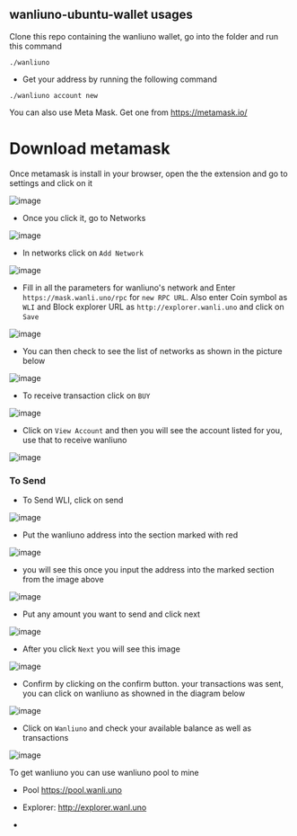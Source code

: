 ## wanliuno-ubuntu-wallet usages

Clone this repo containing the wanliuno wallet, go into the folder and run this command

```shell
./wanliuno
```
- Get your address by running the following command

```shell
./wanliuno account new
```

You can also use Meta Mask. Get one from https://metamask.io/

# Download metamask 

Once metamask is install in your browser, open the the extension and go to settings and click on it 

![image](https://raw.githubusercontent.com/wanliuno/ima/master/mask/mask1.jpg)

 - Once you click it, go to Networks
 
![image](https://raw.githubusercontent.com/wanliuno/ima/master/mask/mask2.jpg)


- In networks click on `Add Network`

![image](https://raw.githubusercontent.com/wanliuno/ima/master/mask/maskA3.jpg)

- Fill in all the parameters for wanliuno's network and Enter `https://mask.wanli.uno/rpc` for `new RPC URL`. Also enter Coin symbol as `WLI` and Block explorer URL as
  `http://explorer.wanli.uno` and click on `Save`

![image](https://raw.githubusercontent.com/wanliuno/ima/master/mask/mask6.jpg)

- You can then check to see the list of networks as shown in the picture below

 ![image](https://raw.githubusercontent.com/wanliuno/ima/master/mask/mask7.jpg)
 
 
- To receive transaction click on `BUY`

![image](https://raw.githubusercontent.com/wanliuno/ima/master/mask/mask8.jpg)

- Click on `View Account` and then you will see the account listed for you, use that to receive wanliuno

![image](https://raw.githubusercontent.com/wanliuno/ima/master/mask/mask9.jpg)

### To Send

- To Send WLI, click on send

![image](https://raw.githubusercontent.com/wanliuno/ima/master/mask/mask11.jpg)

- Put the wanliuno address into the section marked with red

![image](https://raw.githubusercontent.com/wanliuno/ima/master/mask/mask12.jpg)

- you will see this once you input the address into the marked section from the image above

![image](https://raw.githubusercontent.com/wanliuno/ima/master/mask/mask13.jpg)

- Put any amount you want to send and click next 

![image](https://raw.githubusercontent.com/wanliuno/ima/master/mask/mask14.jpg)

- After you click `Next` you will see this image

![image](https://raw.githubusercontent.com/wanliuno/ima/master/mask/mask15.jpg)

- Confirm by clicking on the confirm button. your transactions was sent, you can click on wanliuno as showned in the diagram below

![image](https://raw.githubusercontent.com/wanliuno/ima/master/mask/mask16.jpg)

 - Click on `Wanliuno` and check your available balance as well as transactions 

![image](https://raw.githubusercontent.com/wanliuno/ima/master/mask/mask17.jpg)


To get wanliuno you can use wanliuno pool to mine

- Pool https://pool.wanli.uno
- Explorer: http://explorer.wanl.uno



- 
